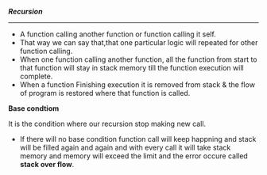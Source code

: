 ***Recursion***
__________________________________________________________________________________________________________________________________________________________
- A function calling another function or function calling it self.
- That way we can say that,that one particular logic will repeated for other function calling.
- When one function calling another function, all the function from start to that function will stay in stack memory till the function execution will complete.
- When a function Finishing execution it is removed from stack & the flow of program is restored where that function is called.

**Base condtiom**

  It is the condition where our recursion stop making new call.

- If there will no base condition function call will keep happning and stack will be filled again and again and with every call it will take stack memory and memory will exceed the limit and the error occure called **stack over flow**.
